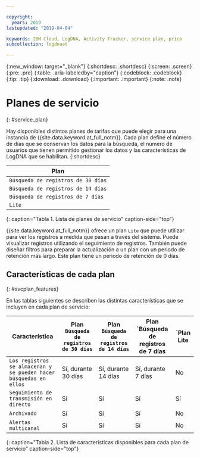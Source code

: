 ```yaml
---

copyright:
  years: 2019
lastupdated: "2019-04-04"

keywords: IBM Cloud, LogDNA, Activity Tracker, service plan, price
subcollection: logdnaat

---
```


{:new_window: target="_blank"}
{:shortdesc: .shortdesc}
{:screen: .screen}
{:pre: .pre}
{:table: .aria-labeledby="caption"}
{:codeblock: .codeblock}
{:tip: .tip}
{:download: .download}
{:important: .important}
{:note: .note}

# Planes de servicio
{: #service_plan}

Hay disponibles distintos planes de tarifas que puede elegir para una instancia de {{site.data.keyword.at_full_notm}}. Cada plan define el número de días que se conservan los datos para la búsqueda, el número de usuarios que tienen permitido gestionar los datos y las características de LogDNA que se habilitan.
{:shortdesc}


| Plan                     | 
|--------------------------|
| `Búsqueda de registros de 30 días`  |
| `Búsqueda de registros de 14 días`  |
| `Búsqueda de registros de 7 días`   |
| `Lite`                  |
{: caption="Tabla 1. Lista de planes de servicio" caption-side="top"} 

{{site.data.keyword.at_full_notm}} ofrece un plan `Lite` que puede utilizar para ver los registros a medida que pasan a través del sistema. Puede visualizar registros utilizando el seguimiento de registros. También puede diseñar filtros para preparar la actualización a un plan con un periodo de retención más largo. Este plan tiene un periodo de retención de 0 días.


## Características de cada plan
{: #svcplan_features}

En las tablas siguientes se describen las distintas características que se incluyen en cada plan de servicio:

| Característica                          | Plan `Búsqueda de registros de 30 días` | Plan `Búsqueda de registros de 14 días`    | Plan `Búsqueda de registros de 7 días     | `Plan Lite | 
|----------------------------------|-------------------------|-------------------------------|-----------------------------|--------------|
| `Los registros se almacenan y se pueden hacer búsquedas en ellos` | Sí, durante 30 días       | Sí, durante 14 días             | Sí, durante 7 días            | No           |
| `Seguimiento de transmisión en directo`            | Sí                     | Sí                           | Sí                         | Sí          |
| `Archivado`                      | Sí                     | Sí                           | Sí                         | No           |
| `Alertas multicanal`         | Sí                     | Sí                           | Sí                         | No           | 
{: caption="Tabla 2. Lista de características disponibles para cada plan de servicio" caption-side="top"} 


